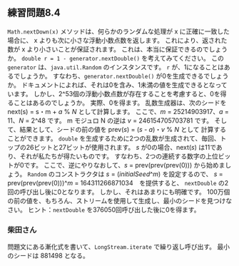 ## 練習問題8.4

`Math.nextDown(x)` メソッドは、何らかのランダムな処理が x に正確に一致した場合に、
x よりも次に小さな浮動小数点数を返します。
これにより、返された数が x より小さいことが保証されます。
これは、本当に保証できるのでしょうか。
`double r = 1 - generator.nextDouble()` を考えてみてください。
この `generator` は、`java.util.Random` のインスタンスです。
`r` が、1になることはあるでしょうか。
すなわち、`generator.nextDouble()` が0を生成できるでしょうか。
ドキュメントによれば、それは0を含み、1未満の値を生成できるとなっています。
しかし、2^53個の浮動小数点数が存在することを考慮すると、0を得ることはあるのでしょうか。
実際、0を得ます。
乱数生成器は、次のシードを next(s) = s・m + *a* % *N* として計算します。
ここで、*m* = 25214903917、*a* = 11、*N* = 2^48 です。
m モジュロ N の逆は *v* = 246154705703781 です。
そして、結果として、シードの前の値を prev(*s*) = (*s* - *a*)・*v* % *N* として
計算することができます。
`double` を生成するために2つの乱数が生成されて、毎回、トップの26ビットと27ビットが使用されます。
*s* が0の場合、next(*s*) は11であり、それが私たちが得たいものです。
すなわち、2つの連続する数字の上位ビットが0です。
ここで、逆にやりなおして、*s* = prev(prev(prev(0))) から始めましょう。
`Random` のコンストラクタは *s* = (*initialSeed*^*m*) を設定するので、
*s* = prev(prev(prev(0)))^*m* = 164311266871034　を提供すると、
`nextDouble` の2回の呼び出し後に0となります。
しかし、それはあまりにも明確です。
100万個の前の値を、もちろん、ストリームを使用して生成し、最小のシードを見つけなさい。
ヒント：`nextDouble` を376050回呼び出した後に0を得ます。

### 柴田さん

問題文にある漸化式を書いて、`LongStream.iterate` で繰り返し呼び出す。
最小のシードは 881498 となる。